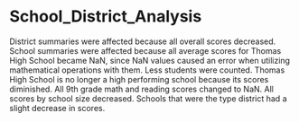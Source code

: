 # School_District_Analysis

District summaries were affected because all overall scores decreased.
School summaries were affected because all average scores for Thomas High School became NaN, since NaN values caused an error when utilizing mathematical operations with them. Less students were counted.
Thomas High School is no longer a high performing school because its scores diminished.
All 9th grade math and reading scores changed to NaN.
All scores by school size decreased.
Schools that were the type district had a slight decrease in scores.
